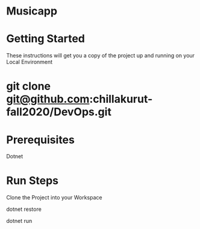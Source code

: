 # Musicapp
# Getting Started
These instructions will get you a copy of the project up and running on your Local Environment

# git clone git@github.com:chillakurut-fall2020/DevOps.git

# Prerequisites
Dotnet


# Run Steps

Clone the Project into your Workspace 

dotnet restore

dotnet run


